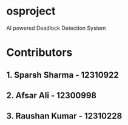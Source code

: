 # osproject
AI powered Deadlock Detection System

# Contributors
## 1. Sparsh Sharma - 12310922
## 2. Afsar Ali - 12300998
## 3. Raushan Kumar - 12310228
